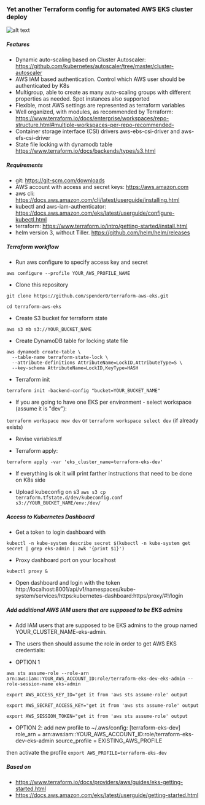 


### Yet another Terraform config for automated AWS EKS cluster deploy

![alt text](https://github.com/spender0/terraform-aws-eks/raw/master/diagram.jpg)

##### Features
* Dynamic auto-scaling based on Cluster Autoscaler: https://github.com/kubernetes/autoscaler/tree/master/cluster-autoscaler
* AWS IAM based authentication. Control which AWS user should be authenticated by K8s 
* Multigroup, able to create as many auto-scaling groups with different properties as needed. Spot instances also supported
* Flexible, most AWS settings are represented as terraform variables
* Well organized, with modules, as recommended by Terraform: https://www.terraform.io/docs/enterprise/workspaces/repo-structure.html#multiple-workspaces-per-repo-recommended-
* Container storage interface (CSI) drivers aws-ebs-csi-driver and aws-efs-csi-driver
* State file locking with dynamodb table https://www.terraform.io/docs/backends/types/s3.html

##### Requirements
* git: https://git-scm.com/downloads
* AWS account with access and secret keys: https://aws.amazon.com
* aws cli: https://docs.aws.amazon.com/cli/latest/userguide/installing.html
* kubectl and aws-iam-authenticator: https://docs.aws.amazon.com/eks/latest/userguide/configure-kubectl.html
* terraform: https://www.terraform.io/intro/getting-started/install.html
* helm version 3, without Tiller. https://github.com/helm/helm/releases

##### Terraform workflow

* Run aws configure to specify access key and secret 

`aws configure --profile YOUR_AWS_PROFILE_NAME`

* Clone this repository

`git clone https://github.com/spender0/terraform-aws-eks.git`

`cd terraform-aws-eks`

* Create S3 bucket for terraform state

`aws s3 mb s3://YOUR_BUCKET_NAME`

* Create DynamoDB table for locking state file

```
aws dynamodb create-table \
  --table-name terraform-state-lock \
  --attribute-definitions AttributeName=LockID,AttributeType=S \
  --key-schema AttributeName=LockID,KeyType=HASH
```

* Terraform init 

`terraform init -backend-config "bucket=YOUR_BUCKET_NAME"`

* If you are going to have one EKS per environment - select workspace (assume it is "dev"):

`terraform workspace new dev` or 
`terraform workspace select dev` (if already exists)

* Revise variables.tf

* Terraform apply:

`terraform apply -var 'eks_cluster_name=terraform-eks-dev'`

* If everything is ok it will print farther instructions that need to be done on K8s side

* Upload kubeconfig on s3
`aws s3 cp terraform.tfstate.d/dev/kubeconfig.conf s3://YOUR_BUCKET_NAME/env:/dev/`

##### Access to Kubernetes Dashboard

* Get a token to login dashboard with
 
`kubectl -n kube-system describe secret $(kubectl -n kube-system get secret | grep eks-admin | awk '{print $1}')`

* Proxy dashboard port on your localhost

`kubectl proxy &`

* Open dashboard and login with the token http://localhost:8001/api/v1/namespaces/kube-system/services/https:kubernetes-dashboard:https/proxy/#!/login

##### Add additional AWS IAM users that are supposed to be EKS admins

* Add IAM users that are supposed to be EKS admins to the group named YOUR_CLUSTER_NAME-eks-admin.

* The users then should assume the role in order to get AWS EKS credentials:

* OPTION 1

`aws sts assume-role --role-arn arn:aws:iam::YOUR_AWS_ACCOUNT_ID:role/terraform-eks-dev-eks-admin --role-session-name eks-admin`

`export AWS_ACCESS_KEY_ID="get it from 'aws sts assume-role' output`

`export AWS_SECRET_ACCESS_KEY="get it from 'aws sts assume-role' output`

`export AWS_SESSION_TOKEN="get it from 'aws sts assume-role' output`


* OPTION 2: add new profile to ~/.aws/config:
[terraform-eks-dev]
role_arn = arn:aws:iam::YOUR_AWS_ACCOUNT_ID:role/terraform-eks-dev-eks-admin
source_profile = EXISTING_AWS_PROFILE

then activate the profile `export AWS_PROFILE=terraform-eks-dev`

##### Based on
* https://www.terraform.io/docs/providers/aws/guides/eks-getting-started.html
* https://docs.aws.amazon.com/eks/latest/userguide/getting-started.html